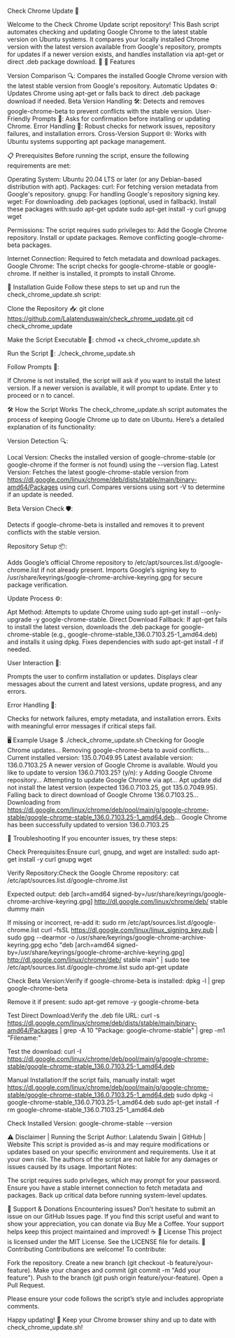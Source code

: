 Check Chrome Update 🚀
  
Welcome to the Check Chrome Update script repository! This Bash script automates checking and updating Google Chrome to the latest stable version on Ubuntu systems. It compares your locally installed Chrome version with the latest version available from Google's repository, prompts for updates if a newer version exists, and handles installation via apt-get or direct .deb package download. 📌
📌 Features

Version Comparison 🔍: Compares the installed Google Chrome version with the latest stable version from Google's repository.
Automatic Updates ⚙️: Updates Chrome using apt-get or falls back to direct .deb package download if needed.
Beta Version Handling 🛠️: Detects and removes google-chrome-beta to prevent conflicts with the stable version.
User-Friendly Prompts 💬: Asks for confirmation before installing or updating Chrome.
Error Handling 🚨: Robust checks for network issues, repository failures, and installation errors.
Cross-Version Support 🌐: Works with Ubuntu systems supporting apt package management.

📋 Prerequisites
Before running the script, ensure the following requirements are met:

Operating System: Ubuntu 20.04 LTS or later (or any Debian-based distribution with apt).
Packages:
curl: For fetching version metadata from Google's repository.
gnupg: For handling Google's repository signing key.
wget: For downloading .deb packages (optional, used in fallback).
Install these packages with:sudo apt-get update
sudo apt-get install -y curl gnupg wget




Permissions: The script requires sudo privileges to:
Add the Google Chrome repository.
Install or update packages.
Remove conflicting google-chrome-beta packages.


Internet Connection: Required to fetch metadata and download packages.
Google Chrome: The script checks for google-chrome-stable or google-chrome. If neither is installed, it prompts to install Chrome.

📖 Installation Guide
Follow these steps to set up and run the check_chrome_update.sh script:

Clone the Repository 📥:
git clone https://github.com/Lalatenduswain/check_chrome_update.git
cd check_chrome_update


Make the Script Executable 🔐:
chmod +x check_chrome_update.sh


Run the Script 🚀:
./check_chrome_update.sh


Follow Prompts 💬:

If Chrome is not installed, the script will ask if you want to install the latest version.
If a newer version is available, it will prompt to update.
Enter y to proceed or n to cancel.



🛠️ How the Script Works
The check_chrome_update.sh script automates the process of keeping Google Chrome up to date on Ubuntu. Here’s a detailed explanation of its functionality:

Version Detection 🔍:

Local Version: Checks the installed version of google-chrome-stable (or google-chrome if the former is not found) using the --version flag.
Latest Version: Fetches the latest google-chrome-stable version from https://dl.google.com/linux/chrome/deb/dists/stable/main/binary-amd64/Packages using curl.
Compares versions using sort -V to determine if an update is needed.


Beta Version Check 🛡️:

Detects if google-chrome-beta is installed and removes it to prevent conflicts with the stable version.


Repository Setup 📦:

Adds Google’s official Chrome repository to /etc/apt/sources.list.d/google-chrome.list if not already present.
Imports Google’s signing key to /usr/share/keyrings/google-chrome-archive-keyring.gpg for secure package verification.


Update Process ⚙️:

Apt Method: Attempts to update Chrome using sudo apt-get install --only-upgrade -y google-chrome-stable.
Direct Download Fallback: If apt-get fails to install the latest version, downloads the .deb package for google-chrome-stable (e.g., google-chrome-stable_136.0.7103.25-1_amd64.deb) and installs it using dpkg.
Fixes dependencies with sudo apt-get install -f if needed.


User Interaction 💬:

Prompts the user to confirm installation or updates.
Displays clear messages about the current and latest versions, update progress, and any errors.


Error Handling 🚨:

Checks for network failures, empty metadata, and installation errors.
Exits with meaningful error messages if critical steps fail.



🖥️ Example Usage
$ ./check_chrome_update.sh
Checking for Google Chrome updates...
Removing google-chrome-beta to avoid conflicts...
Current installed version: 135.0.7049.95
Latest available version: 136.0.7103.25
A newer version of Google Chrome is available.
Would you like to update to version 136.0.7103.25? (y/n): y
Adding Google Chrome repository...
Attempting to update Google Chrome via apt...
Apt update did not install the latest version (expected 136.0.7103.25, got 135.0.7049.95).
Falling back to direct download of Google Chrome 136.0.7103.25...
Downloading from https://dl.google.com/linux/chrome/deb/pool/main/g/google-chrome-stable/google-chrome-stable_136.0.7103.25-1_amd64.deb...
Google Chrome has been successfully updated to version 136.0.7103.25

🐞 Troubleshooting
If you encounter issues, try these steps:

Check Prerequisites:Ensure curl, gnupg, and wget are installed:
sudo apt-get install -y curl gnupg wget


Verify Repository:Check the Google Chrome repository:
cat /etc/apt/sources.list.d/google-chrome.list

Expected output:
deb [arch=amd64 signed-by=/usr/share/keyrings/google-chrome-archive-keyring.gpg] http://dl.google.com/linux/chrome/deb/ stable dummy main

If missing or incorrect, re-add it:
sudo rm /etc/apt/sources.list.d/google-chrome.list
curl -fsSL https://dl.google.com/linux/linux_signing_key.pub | sudo gpg --dearmor -o /usr/share/keyrings/google-chrome-archive-keyring.gpg
echo "deb [arch=amd64 signed-by=/usr/share/keyrings/google-chrome-archive-keyring.gpg] http://dl.google.com/linux/chrome/deb/ stable main" | sudo tee /etc/apt/sources.list.d/google-chrome.list
sudo apt-get update


Check Beta Version:Verify if google-chrome-beta is installed:
dpkg -l | grep google-chrome-beta

Remove it if present:
sudo apt-get remove -y google-chrome-beta


Test Direct Download:Verify the .deb file URL:
curl -s https://dl.google.com/linux/chrome/deb/dists/stable/main/binary-amd64/Packages | grep -A 10 "Package: google-chrome-stable" | grep -m1 "Filename:"

Test the download:
curl -I https://dl.google.com/linux/chrome/deb/pool/main/g/google-chrome-stable/google-chrome-stable_136.0.7103.25-1_amd64.deb


Manual Installation:If the script fails, manually install:
wget https://dl.google.com/linux/chrome/deb/pool/main/g/google-chrome-stable/google-chrome-stable_136.0.7103.25-1_amd64.deb
sudo dpkg -i google-chrome-stable_136.0.7103.25-1_amd64.deb
sudo apt-get install -f
rm google-chrome-stable_136.0.7103.25-1_amd64.deb


Check Installed Version:
google-chrome-stable --version



⚠️ Disclaimer | Running the Script
Author: Lalatendu Swain | GitHub | Website
This script is provided as-is and may require modifications or updates based on your specific environment and requirements. Use it at your own risk. The authors of the script are not liable for any damages or issues caused by its usage.
Important Notes:

The script requires sudo privileges, which may prompt for your password.
Ensure you have a stable internet connection to fetch metadata and packages.
Back up critical data before running system-level updates.

💖 Support & Donations
Encountering issues? Don't hesitate to submit an issue on our GitHub Issues page.
If you find this script useful and want to show your appreciation, you can donate via Buy Me a Coffee. Your support helps keep this project maintained and improved! ☕
📜 License
This project is licensed under the MIT License. See the LICENSE file for details.
🌟 Contributing
Contributions are welcome! To contribute:

Fork the repository.
Create a new branch (git checkout -b feature/your-feature).
Make your changes and commit (git commit -m "Add your feature").
Push to the branch (git push origin feature/your-feature).
Open a Pull Request.

Please ensure your code follows the script’s style and includes appropriate comments.

Happy updating! 🎉 Keep your Chrome browser shiny and up to date with check_chrome_update.sh!
